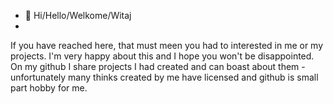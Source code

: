 - 👋 Hi/Hello/Welkome/Witaj
- 
If you have reached here, that must meen you had to interested in me or my projects. I'm very happy about this and I hope you won't be disappointed. On my github I share projects I had created and can boast about them - unfortunately many thinks created by me have licensed and github is small part hobby for me.



<!---
Lonnger/Lonnger is a ✨ special ✨ repository because its `README.md` (this file) appears on your GitHub profile.
You can click the Preview link to take a look at your changes.
--->
